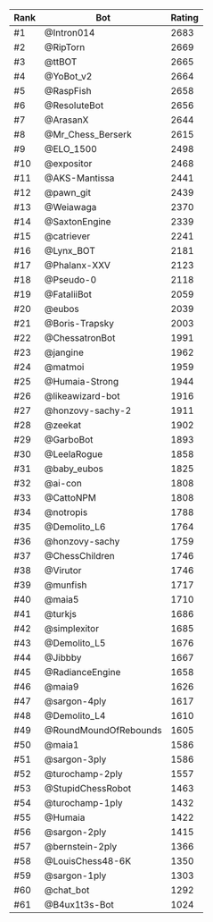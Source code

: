 Rank|Bot|Rating
---|---|---
#1|@Intron014|2683
#2|@RipTorn|2669
#3|@ttBOT|2665
#4|@YoBot_v2|2664
#5|@RaspFish|2658
#6|@ResoluteBot|2656
#7|@ArasanX|2644
#8|@Mr_Chess_Berserk|2615
#9|@ELO_1500|2498
#10|@expositor|2468
#11|@AKS-Mantissa|2441
#12|@pawn_git|2439
#13|@Weiawaga|2370
#14|@SaxtonEngine|2339
#15|@catriever|2241
#16|@Lynx_BOT|2181
#17|@Phalanx-XXV|2123
#18|@Pseudo-0|2118
#19|@FataliiBot|2059
#20|@eubos|2039
#21|@Boris-Trapsky|2003
#22|@ChessatronBot|1991
#23|@jangine|1962
#24|@matmoi|1959
#25|@Humaia-Strong|1944
#26|@likeawizard-bot|1916
#27|@honzovy-sachy-2|1911
#28|@zeekat|1902
#29|@GarboBot|1893
#30|@LeelaRogue|1858
#31|@baby_eubos|1825
#32|@ai-con|1808
#33|@CattoNPM|1808
#34|@notropis|1788
#35|@Demolito_L6|1764
#36|@honzovy-sachy|1759
#37|@ChessChildren|1746
#38|@Virutor|1746
#39|@munfish|1717
#40|@maia5|1710
#41|@turkjs|1686
#42|@simplexitor|1685
#43|@Demolito_L5|1676
#44|@Jibbby|1667
#45|@RadianceEngine|1658
#46|@maia9|1626
#47|@sargon-4ply|1617
#48|@Demolito_L4|1610
#49|@RoundMoundOfRebounds|1605
#50|@maia1|1586
#51|@sargon-3ply|1586
#52|@turochamp-2ply|1557
#53|@StupidChessRobot|1463
#54|@turochamp-1ply|1432
#55|@Humaia|1422
#56|@sargon-2ply|1415
#57|@bernstein-2ply|1366
#58|@LouisChess48-6K|1350
#59|@sargon-1ply|1303
#60|@chat_bot|1292
#61|@B4ux1t3s-Bot|1024
